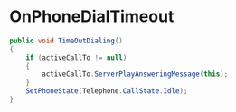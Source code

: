 <Badge type="danger" text="Carbon Compatible"/><Badge type="warning" text="Oxide Compatible"/>
# OnPhoneDialTimeout
```csharp
public void TimeOutDialing()
{
	if (activeCallTo != null)
	{
		activeCallTo.ServerPlayAnsweringMessage(this);
	}
	SetPhoneState(Telephone.CallState.Idle);
}

```
